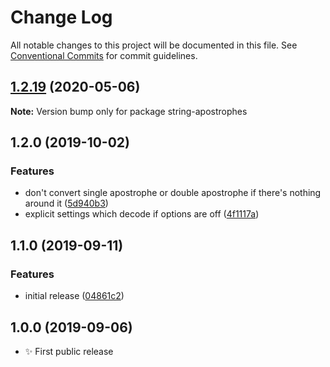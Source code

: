 # Change Log

All notable changes to this project will be documented in this file.
See [Conventional Commits](https://conventionalcommits.org) for commit guidelines.

## [1.2.19](https://gitlab.com/codsen/codsen/compare/string-apostrophes@1.2.18...string-apostrophes@1.2.19) (2020-05-06)

**Note:** Version bump only for package string-apostrophes





## 1.2.0 (2019-10-02)

### Features

- don't convert single apostrophe or double apostrophe if there's nothing around it ([5d940b3](https://gitlab.com/codsen/codsen/commit/5d940b3))
- explicit settings which decode if options are off ([4f1117a](https://gitlab.com/codsen/codsen/commit/4f1117a))

## 1.1.0 (2019-09-11)

### Features

- initial release ([04861c2](https://gitlab.com/codsen/codsen/commit/04861c2))

## 1.0.0 (2019-09-06)

- ✨ First public release
